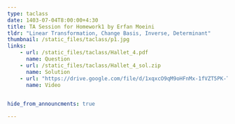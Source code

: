 ```yaml
---
type: taclass
date: 1403-07-04T8:00:00+4:30
title: TA Session for Homework1	by Erfan Moeini
tldr: "Linear Transformation, Change Basis, Inverse, Determinant"
thumbnail: /static_files/taclass/p1.jpg
links: 
    - url: /static_files/taclass/Hallet_4.pdf
      name: Question
    - url: /static_files/taclass/Hallet_4_sol.zip
      name: Solution  
    - url: "https://drive.google.com/file/d/1xqxcO9qM9oHFnMx-1fVZT5PK-TPfQiAQ/view?usp=share_link"
      name: Video
    

hide_from_announcments: true

---
```

